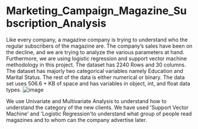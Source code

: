 # Marketing_Campaign_Magazine_Subscription_Analysis
 
Like every company, a magazine company is trying to understand who the regular
subscribers of the magazine are. The company’s sales have been on the decline, and we are
trying to analyze the various parameters at hand. Furthermore, we are using logistic
regression and support vector machine methodology in this project.
The dataset has 2240 Rows and 30 columns. The dataset has majorly two categorical
variables namely Education and Marital Status. The rest of the data is either numerical or
binary. The data set uses 506.6 + KB of space and has variables in object, int, and float data
types.
![image](https://user-images.githubusercontent.com/98927811/199135444-d404c88a-c27a-42ac-be23-d92c7222004a.png)


We use Univariate and Multivariate Analysis to understand how to understand the category of the new clients. We have used 'Support Vector Machine' and 'Logistic Regression'to understand what group of people read magazines and to whom can the company advertise later.
